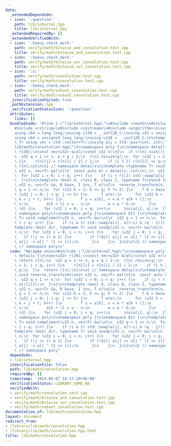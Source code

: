 ```yaml
---
data:
  _extendedDependsOn:
  - icon: ':question:'
    path: lib/internal.hpp
    title: lib/internal.hpp
  _extendedRequiredBy: []
  _extendedVerifiedWith:
  - icon: ':heavy_check_mark:'
    path: verify/math/bitwise_and_convolution.test.cpp
    title: verify/math/bitwise_and_convolution.test.cpp
  - icon: ':heavy_check_mark:'
    path: verify/math/bitwise_xor_convolution.test.cpp
    title: verify/math/bitwise_xor_convolution.test.cpp
  - icon: ':x:'
    path: verify/math/convolution.test.cpp
    title: verify/math/convolution.test.cpp
  - icon: ':heavy_check_mark:'
    path: verify/math/subset_convolution.test.cpp
    title: verify/math/subset_convolution.test.cpp
  _isVerificationFailed: true
  _pathExtension: hpp
  _verificationStatusIcon: ':question:'
  attributes:
    links: []
  bundledCode: "#line 2 \"lib/internal.hpp\"\n#include <cmath>\n#include <vector>\n\
    #include <cstring>\n#include <iostream>\n#include <algorithm>\n\nusing i32 = int;\n\
    using i64 = long long;\nusing i128 = __int128_t;\nusing u32 = unsigned int;\n\
    using u64 = unsigned long long;\nusing u128 = __uint128_t;\n\ntemplate<typename\
    \ T> using vec = std::vector<T>;\nusing pii = std::pair<int, int>;\n#line 3 \"\
    lib/math/convolution.hpp\"\n\nnamespace poly {\n\nnamespace details {\n\nvec<u32>\
    \ r[30];\nconst vec<u32> &calc(const u32 n)\n{\n  if (r[n].size()) return r[n];\n\
    \  u32 q = 1 << n, p = q / 2;\n  r[n].resize(q);\n  for (u32 i = 1; i < q; i++)\
    \ {\n    r[n][i] = r[n][i / 2] / 2;\n    if (i % 2) r[n][i] += p;\n  }\n  return\
    \ r[n];\n}\n\n} // namespace details\n\ntemplate <typename T> void reverse_transform(const\
    \ u32 n, vec<T> &a)\n{\n  const auto &r = details::calc(n);\n  u32 q = 1 << n;\n\
    \  for (u32 i = 0; i < q; i++) {\n    if (i < r[i]) std::swap(a[i], a[r[i]]);\n\
    \  }\n}\n\ntemplate <bool d, class B, class I, typename T>\nvoid fourier_transform(const\
    \ u32 n, vec<T> &a, B base, I inv, T e)\n{\n  reverse_transform(n, a);\n  u32\
    \ q = 1 << n;\n  for (u32 h = 2; h <= q; h *= 2) {\n    T b = base(h);\n    for\
    \ (u32 j = 0; j < q; j += h) {\n      T w(e);\n      for (u32 k = j, l = h / 2;\
    \ k < j + l; k++) {\n        T u = a[k], v = w * a[k + l];\n        a[k] = u +\
    \ v;\n        a[k + l] = u - v;\n        w = w * b;\n      }\n    }\n  }\n  if\
    \ (d) {\n    for (u32 i = 0; i < q; i++)\n      inv(a[i], q);\n  }\n}\n\n} //\
    \ namespace poly\n\nnamespace poly {\n\nnamespace bit {\n\ntemplate <typename\
    \ T> void compliment(u32 n, vec<T> &a)\n{\n  u32 q = 1 << n;\n  for (u32 i = 0;\
    \ i < q; i++) {\n    if (i & 1) std::swap(a[i], a[(~i) & (q - 1)]);\n  }\n}\n\n\
    template <bool dir, typename T> void sosdp(u32 n, vec<T> &a)\n{\n  u32 q = 1 <<\
    \ n;\n  for (u32 i = 0; i < n; i++) {\n    for (u32 j = 0; j < q; j++) {\n   \
    \   if ((j >> i) & 1) {\n        if (!dir) a[j] += a[j ^ (1 << i)];\n        else\
    \ a[j] -= a[j ^ (1 << i)];\n      }\n    }\n  }\n}\n\n} // namespace bit\n\n}\
    \ // namespace poly\n"
  code: "#pragma once\n#include \"lib/internal.hpp\"\n\nnamespace poly {\n\nnamespace\
    \ details {\n\nvec<u32> r[30];\nconst vec<u32> &calc(const u32 n)\n{\n  if (r[n].size())\
    \ return r[n];\n  u32 q = 1 << n, p = q / 2;\n  r[n].resize(q);\n  for (u32 i\
    \ = 1; i < q; i++) {\n    r[n][i] = r[n][i / 2] / 2;\n    if (i % 2) r[n][i] +=\
    \ p;\n  }\n  return r[n];\n}\n\n} // namespace details\n\ntemplate <typename T>\
    \ void reverse_transform(const u32 n, vec<T> &a)\n{\n  const auto &r = details::calc(n);\n\
    \  u32 q = 1 << n;\n  for (u32 i = 0; i < q; i++) {\n    if (i < r[i]) std::swap(a[i],\
    \ a[r[i]]);\n  }\n}\n\ntemplate <bool d, class B, class I, typename T>\nvoid fourier_transform(const\
    \ u32 n, vec<T> &a, B base, I inv, T e)\n{\n  reverse_transform(n, a);\n  u32\
    \ q = 1 << n;\n  for (u32 h = 2; h <= q; h *= 2) {\n    T b = base(h);\n    for\
    \ (u32 j = 0; j < q; j += h) {\n      T w(e);\n      for (u32 k = j, l = h / 2;\
    \ k < j + l; k++) {\n        T u = a[k], v = w * a[k + l];\n        a[k] = u +\
    \ v;\n        a[k + l] = u - v;\n        w = w * b;\n      }\n    }\n  }\n  if\
    \ (d) {\n    for (u32 i = 0; i < q; i++)\n      inv(a[i], q);\n  }\n}\n\n} //\
    \ namespace poly\n\nnamespace poly {\n\nnamespace bit {\n\ntemplate <typename\
    \ T> void compliment(u32 n, vec<T> &a)\n{\n  u32 q = 1 << n;\n  for (u32 i = 0;\
    \ i < q; i++) {\n    if (i & 1) std::swap(a[i], a[(~i) & (q - 1)]);\n  }\n}\n\n\
    template <bool dir, typename T> void sosdp(u32 n, vec<T> &a)\n{\n  u32 q = 1 <<\
    \ n;\n  for (u32 i = 0; i < n; i++) {\n    for (u32 j = 0; j < q; j++) {\n   \
    \   if ((j >> i) & 1) {\n        if (!dir) a[j] += a[j ^ (1 << i)];\n        else\
    \ a[j] -= a[j ^ (1 << i)];\n      }\n    }\n  }\n}\n\n} // namespace bit\n\n}\
    \ // namespace poly"
  dependsOn:
  - lib/internal.hpp
  isVerificationFile: false
  path: lib/math/convolution.hpp
  requiredBy: []
  timestamp: '2024-06-07 18:17:19+08:00'
  verificationStatus: LIBRARY_SOME_WA
  verifiedWith:
  - verify/math/convolution.test.cpp
  - verify/math/bitwise_and_convolution.test.cpp
  - verify/math/bitwise_xor_convolution.test.cpp
  - verify/math/subset_convolution.test.cpp
documentation_of: lib/math/convolution.hpp
layout: document
redirect_from:
- /library/lib/math/convolution.hpp
- /library/lib/math/convolution.hpp.html
title: lib/math/convolution.hpp
---
```

